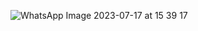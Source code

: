 ![WhatsApp Image 2023-07-17 at 15 39 17](https://github.com/RohithBoppey/leetcode-sol/assets/73538974/ae16f2cf-3913-4ad2-bf6d-e306ea40226e)
